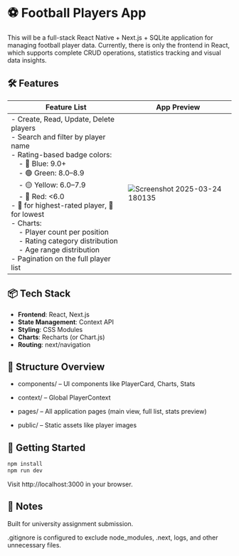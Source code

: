 # ⚽ Football Players App

This will be a full-stack React Native + Next.js + SQLite application for managing football player data. Currently, there is only the frontend in React, which supports complete CRUD operations, statistics tracking and visual data insights.

## 🛠 Features

| Feature List | App Preview |
|--------------|-------------|
| - Create, Read, Update, Delete players  <br> - Search and filter by player name  <br> - Rating-based badge colors:  <br> &nbsp;&nbsp;&nbsp;&nbsp;- 🔵 Blue: 9.0+  <br> &nbsp;&nbsp;&nbsp;&nbsp;- 🟢 Green: 8.0–8.9  <br> &nbsp;&nbsp;&nbsp;&nbsp;- 🟡 Yellow: 6.0–7.9  <br> &nbsp;&nbsp;&nbsp;&nbsp;- 🔴 Red: <6.0  <br> - 👑 for highest-rated player, 🤡 for lowest  <br> - Charts: <br> &nbsp;&nbsp;&nbsp;&nbsp;- Player count per position  <br> &nbsp;&nbsp;&nbsp;&nbsp;- Rating category distribution  <br> &nbsp;&nbsp;&nbsp;&nbsp;- Age range distribution  <br> - Pagination on the full player list | ![Screenshot 2025-03-24 180135](https://github.com/user-attachments/assets/68ee7d02-8c6b-44ff-860c-1599aeb5fce1) |


## 📦 Tech Stack

- **Frontend**: React, Next.js
- **State Management**: Context API
- **Styling**: CSS Modules
- **Charts**: Recharts (or Chart.js)
- **Routing**: next/navigation

## 📁 Structure Overview

- components/ – UI components like PlayerCard, Charts, Stats

- context/ – Global PlayerContext

- pages/ – All application pages (main view, full list, stats preview)

- public/ – Static assets like player images

  
## 🚀 Getting Started

```bash
npm install
npm run dev
```

Visit http://localhost:3000 in your browser.

## 📝 Notes
Built for university assignment submission.

.gitignore is configured to exclude node_modules, .next, logs, and other unnecessary files.
